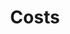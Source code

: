 ---
title: Costs
longTitle: 'Costs'
tags:
- gccommon
french:
- "[[Cout]]"
usedFor:
- "[[Charges]]"
---